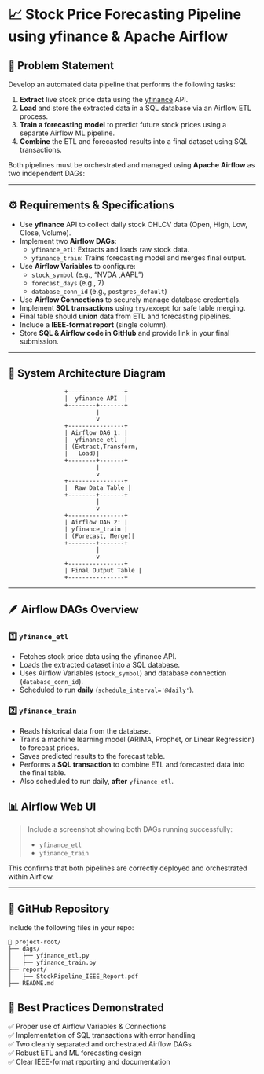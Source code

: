 # 📈 Stock Price Forecasting Pipeline using yfinance & Apache Airflow

## 🧩 Problem Statement
Develop an automated data pipeline that performs the following tasks:
1. **Extract** live stock price data using the [yfinance](https://pypi.org/project/yfinance/) API.  
2. **Load** and store the extracted data in a SQL database via an Airflow ETL process.  
3. **Train a forecasting model** to predict future stock prices using a separate Airflow ML pipeline.  
4. **Combine** the ETL and forecasted results into a final dataset using SQL transactions.

Both pipelines must be orchestrated and managed using **Apache Airflow** as two independent DAGs:

---

## ⚙️ Requirements & Specifications

- Use **yfinance** API to collect daily stock OHLCV data (Open, High, Low, Close, Volume).  
- Implement two **Airflow DAGs**:
  - `yfinance_etl`: Extracts and loads raw stock data.
  - `yfinance_train`: Trains forecasting model and merges final output.
- Use **Airflow Variables** to configure:
  - `stock_symbol` (e.g., “NVDA ,AAPL”)
  - `forecast_days` (e.g., 7)
  - `database_conn_id` (e.g., `postgres_default`)
- Use **Airflow Connections** to securely manage database credentials.
- Implement **SQL transactions** using `try/except` for safe table merging.
- Final table should **union** data from ETL and forecasting pipelines.
- Include a **IEEE-format report** (single column).
- Store **SQL & Airflow code in GitHub** and provide link in your final submission.

---

## 🧱 System Architecture Diagram

```
                +----------------+
                |  yfinance API  |
                +--------+-------+
                         |
                         v
                +----------------+
                | Airflow DAG 1: |
                |  yfinance_etl  |
                | (Extract,Transform, 
                |   Load)|
                +--------+-------+
                         |
                         v
                +----------------+
                |  Raw Data Table |
                +--------+-------+
                         |
                         v
                +----------------+
                | Airflow DAG 2: |
                | yfinance_train |
                | (Forecast, Merge)|
                +--------+-------+
                         |
                         v
                +----------------+
                | Final Output Table |
                +----------------+
```

---

## 🪶 Airflow DAGs Overview

### 1️⃣ `yfinance_etl`
- Fetches stock price data using the yfinance API.  
- Loads the extracted dataset into a SQL database.  
- Uses Airflow Variables (`stock_symbol`) and database connection (`database_conn_id`).  
- Scheduled to run **daily** (`schedule_interval='@daily'`).  

### 2️⃣ `yfinance_train`
- Reads historical data from the database.  
- Trains a machine learning model (ARIMA, Prophet, or Linear Regression) to forecast prices.  
- Saves predicted results to the forecast table.  
- Performs a **SQL transaction** to combine ETL and forecasted data into the final table.  
- Also scheduled to run daily, **after** `yfinance_etl`.


## 📊 Airflow Web UI

> Include a screenshot showing both DAGs running successfully:
> - `yfinance_etl`
> - `yfinance_train`

This confirms that both pipelines are correctly deployed and orchestrated within Airflow.

---

## 🔗 GitHub Repository

Include the following files in your repo:

```
📂 project-root/
├── dags/
│   ├── yfinance_etl.py
│   ├── yfinance_train.py
├── report/
│   ├── StockPipeline_IEEE_Report.pdf
├── README.md
```

## 🧠 Best Practices Demonstrated

✅ Proper use of Airflow Variables & Connections  
✅ Implementation of SQL transactions with error handling  
✅ Two cleanly separated and orchestrated Airflow DAGs  
✅ Robust ETL and ML forecasting design  
✅ Clear IEEE-format reporting and documentation  
